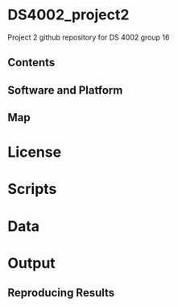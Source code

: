 # DS4002_project2
Project 2 github repository for DS 4002 group 16

## Contents


## Software and Platform


## Map
# License

# Scripts

# Data

# Output

## Reproducing Results
